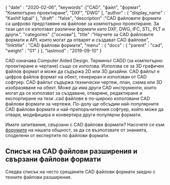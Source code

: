 {
  "date" : "2020-02-06",
  "keywords" :["CAD", "файл", "формат", "Компютърно проектиране", "DXF", "DWG" ],
  "author" : {
    "display_name" : "Kashif Iqbal"
},
  "draft" : "false",
  "description" :"CAD файловите формати са цифрово представяне на файлове за компютърно проектиране. За тази цел се използват различни формати като DXF, DWG, IFC, STL, PLT и други.",
  "categories" :["основи"],
  "title" :"Научете за CAD файловите формати и API, които могат да отварят и създават CAD файлове",
  "linktitle" : "CAD файлови формати",
  "menu" : {
    "docs" : {
      "parent" : "cad",
      "weight" : "01"
}
},
  "lastmod" : "2019-09-10"
}

CAD означава Computer Aided Design. Терминът CADD (за компютърно проектиране и чертане) също се използва. Използва се за 3D графичен файлов формат и може да съдържа 2D или 3D дизайни. CAD файлът е цифров файлов формат на обект, генериран и използван от CAD софтуер. CAD файлът съдържа технически чертеж, план, схема или 3D изобразяване на обект. Може да има други CAD инструменти, които могат да се използват за създаване, отваряне, редактиране и експортиране на тези .cad файлове в по-широко използвани CAD файлови формати за чертежи. По-долу ще обсъдим най-популярните CAD файлови формати и най-препоръчителния софтуер, който може да отваря, модифицира и конвертира други популярни формати.

Имате запитвания, свързани с CAD файлови формати? Насочете се към [форумите](https://forum.fileformat.com/c/cad/12) на нашата общност, за да се възползвате от знанията, споделени от експертите по файлови формати.

## Списък на CAD файлови разширения и свързани файлови формати

Следва списък на често срещаните CAD файлови формати заедно с техните файлови разширения.


